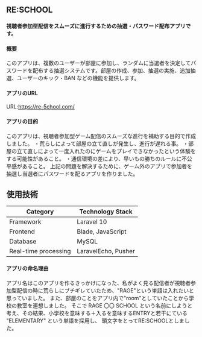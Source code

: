## RE:SCHOOL
#### 視聴者参加型配信をスムーズに進行するための抽選・パスワード配布アプリです。

#### 概要

このアプリは、複数のユーザーが部屋に参加し、ランダムに当選者を決定してパスワードを配布する抽選システムです。部屋の作成、参加、抽選の実施、追加抽選、ユーザーのキック・BAN などの機能を提供します。

#### アプリのURL

URL:https://re-5chool.com/

#### アプリの目的

このアプリは、視聴者参加型ゲーム配信のスムーズな進行を補助する目的で作成しました。
・荒らしによって部屋の立て直しが発生し、進行が遅れる事。
・部屋の立て直しによって一度入れたのにゲームをプレイできなかったという体験をする可能性があること。
・通信環境の差により、早いもの勝ちのルールに不公平感があること。
上記の問題を解決するために、ゲーム外のアプリで参加者を抽選し当選者にパスワードを配るアプリを作りました。

## 使用技術

| Category | Technology Stack |
| -------------------- | ---------- |
| Framework            | Laravel 10          |
| Frontend             | Blade, JavaScript   |
| Database             | MySQL               |
| Real-time processing | LaravelEcho, Pusher |





#### アプリの命名理由
アプリ名はこのアプリを作るきっかけになった、私がよく見る配信者が視聴者参加型配信の時に荒らしにブチギレていたため、"RAGE"という単語は入れたいと思っていました。
また、部屋のことをアプリ内で"room"としていたことから学校の教室を連想しました。
そこで
RAGE 〇〇 SCHOOL
という名前にしようと考え、その結果、小学校を意味する＋入るを意味するENTRYと若干にている "ELEMENTARY" という単語を採用し、
頭文字をとってRE:SCHOOLとしました。
